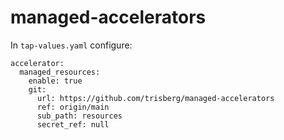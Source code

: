 # managed-accelerators

In `tap-values.yaml` configure:

```
accelerator:
  managed_resources:
    enable: true
    git:
      url: https://github.com/trisberg/managed-accelerators
      ref: origin/main
      sub_path: resources
      secret_ref: null
```